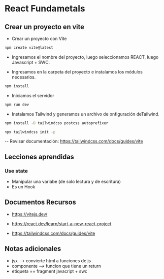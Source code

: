 # React Fundametals

## Crear un proyecto en vite

* Crear un proyecto con Vite
```zsh
npm create vite@latest
```
* Ingresamos el nombre del proyecto, luego seleccionamos REACT, luego Javascript + SWC.

* Ingresamos en la carpeta del proyecto e instalamos los módulos necesarios.
```zsh
npm install
```

* Iniciamos el servidor
```zsh
npm run dev
```

* Instalamos Tailwind y generamos un archivo de onfiguración deTailwind.
```zsh
npm install -D tailwindcss postcss autoprefixer

npx tailwindcss init -p
```
-- Revisar documentación: https://tailwindcss.com/docs/guides/vite
## Lecciones aprendidas
### Use state
* Manipular una variabe (de solo lectura y de escritura)
* Es un Hook

## Documentos Recursos

* https://vitejs.dev/

* https://react.dev/learn/start-a-new-react-project

* https://tailwindcss.com/docs/guides/vite



## Notas adicionales
* jsx --> convierte html a funciones de js
* componente --> funcion que tiene un return
* etiqueta == fragment
javacript + swc

